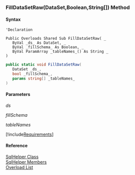﻿### FillDataSetRaw(DataSet,Boolean,String\[\]) Method

#### Syntax

```vbnet
'Declaration

Public Overloads Shared Sub FillDataSetRaw( _
   ByVal _ds_ As DataSet, _
   ByVal _fillSchema_ As Boolean, _
   ByVal ParamArray _tableNames_() As String _
) 
```

```csharp
public static void FillDataSetRaw( 
   DataSet _ds_,
   bool _fillSchema_,
   params string[] _tableNames_
)
```

#### Parameters

_ds_

_fillSchema_

_tableNames_

[!include[Requirements](../partials/requirements.md)]

#### Reference

[SqlHelper Class](FChoice.Common~FChoice.Common.Data.SqlHelper.md)  
[SqlHelper Members](FChoice.Common~FChoice.Common.Data.SqlHelper_members.md)  
[Overload List](FChoice.Common~FChoice.Common.Data.SqlHelper~FillDataSetRaw.md)